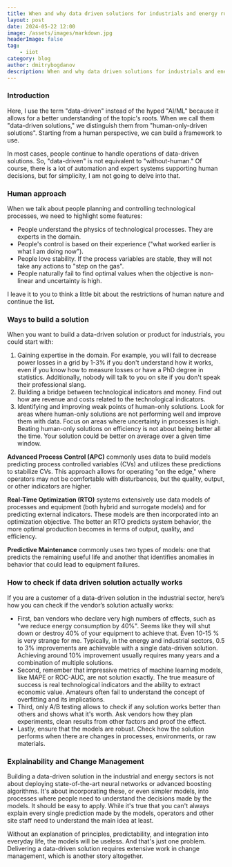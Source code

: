 ```yaml
---
title: When and why data driven solutions for industrials and energy rocks
layout: post
date: 2024-05-22 12:00
image: /assets/images/markdown.jpg
headerImage: false
tag:
    - iiot
category: blog
author: dmitrybogdanov
description: When and why data driven solutions for industrials and energy rocks
---
```


### Introduction
Here, I use the term "data-driven" instead of the hyped "AI/ML" because it allows for a better understanding of the topic's roots. When we call them "data-driven solutions," we distinguish them from "human-only-driven solutions". Starting from a human perspective, we can build a framework to use.

In most cases, people continue to handle operations of data-driven solutions. So, "data-driven" is not equivalent to "without-human." Of course, there is a lot of automation and expert systems supporting human decisions, but for simplicity, I am not going to delve into that.

### Human approach
When we talk about people planning and controlling technological processes, we need to highlight some features:
- People understand the physics of technological processes. They are experts in the domain.
- People's control is based on their experience ("what worked earlier is what I am doing now").
- People love stability. If the process variables are stable, they will not take any actions to "step on the gas".
- People naturally fail to find optimal values when the objective is non-linear and uncertainty is high.

I leave it to you to think a little bit about the restrictions of human nature and continue the list.

### Ways to build a solution
When you want to build a data-driven solution or product for industrials, you could start with:

1. Gaining expertise in the domain. For example, you will fail to decrease power losses in a grid by 1-3% if you don't understand how it works, even if you know how to measure losses or have a PhD degree in statistics. Additionally, nobody will talk to you on site if you don't speak their professional slang.
2. Building a bridge between technological indicators and money. Find out how are revenue and costs related to the technological indicators.
3. Identifying and improving weak points of human-only solutions. Look for areas where human-only solutions are not performing well and improve them with data. Focus on areas where uncertainty in processes is high. Beating human-only solutions on efficiency is not about being better all the time. Your solution could be better on average over a given time window.

**Advanced Process Control (APC)** commonly uses data to build models predicting process controlled variables (CVs) and utilizes these predictions to stabilize CVs. This approach allows for operating "on the edge," where operators may not be comfortable with disturbances, but the quality, output, or other indicators are higher.

**Real-Time Optimization (RTO)** systems extensively use data models of processes and equipment (both hybrid and surrogate models) and for predicting external indicators. These models are then incorporated into an optimization objective. The better an RTO predicts system behavior, the more optimal production becomes in terms of output, quality, and efficiency.

**Predictive Maintenance** commonly uses two types of models: one that predicts the remaining useful life and another that identifies anomalies in behavior that could lead to equipment failures.
### How to check if data driven solution actually works
If you are a customer of a data-driven solution in the industrial sector, here’s how you can check if the vendor’s solution actually works:
- First, ban vendors who declare very high numbers of effects, such as "we reduce energy consumption by 40%". Seems like they will shut down or destroy 40% of your equipment to achieve that. Even 10-15 % is very strange for me. Typically, in the energy and industrial sectors, 0.5 to 3% improvements are achievable with a single data-driven solution. Achieving around 10% improvement usually requires many years and a combination of multiple solutions.
- Second, remember that impressive metrics of machine learning models, like MAPE or ROC-AUC, are not solution exactly. The true measure of success is real technological indicators and the ability to extract economic value. Amateurs often fail to understand the concept of overfitting and its implications.
- Third, only A/B testing allows to check if any solution works better than others and shows what it's worth. Ask vendors how they plan experiments, clean results from other factors and proof the effect.
- Lastly, ensure that the models are robust. Check how the solution performs when there are changes in processes, environments, or raw materials.

### Explainability and Change Management
Building a data-driven solution in the industrial and energy sectors is not about deploying state-of-the-art neural networks or advanced boosting algorithms. It's about incorporating these, or even simpler models, into processes where people need to understand the decisions made by the models. It should be easy to apply. While it's true that you can't always explain every single prediction made by the models, operators and other site staff need to understand the main idea at least.

Without an explanation of principles, predictability, and integration into everyday life, the models will be useless. And that's just one problem. Delivering a data-driven solution requires extensive work in change management, which is another story altogether.
